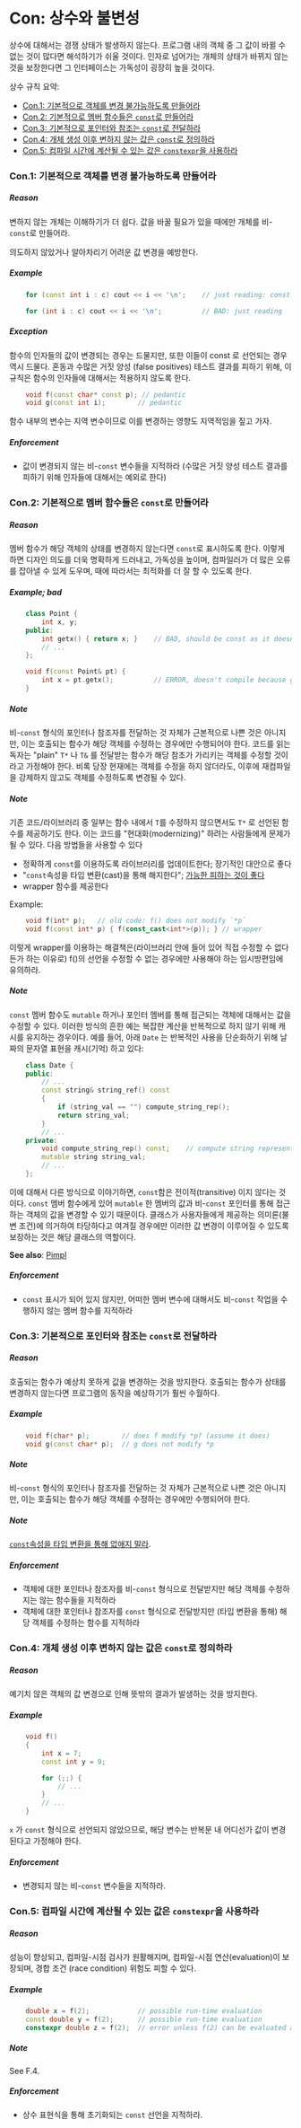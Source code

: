 
# <a name="S-const"></a>Con: 상수와 불변성

상수에 대해서는 경쟁 상태가 발생하지 않는다.
프로그램 내의 객체 중 그 값이 바뀔 수 없는 것이 많다면 해석하기가 쉬울 것이다.
인자로 넘어가는 개체의 상태가 바뀌지 않는 것을 보장한다면 그 인터페이스는 가독성이 굉장히 높을 것이다.

상수 규칙 요약:

* [Con.1: 기본적으로 객체를 변경 불가능하도록 만들어라](#Rconst-immutable)
* [Con.2: 기본적으로 멤버 함수들은 `const`로 만들어라](#Rconst-fct)
* [Con.3: 기본적으로 포인터와 참조는 `const`로 전달하라](#Rconst-ref)
* [Con.4: 개체 생성 이후 변하지 않는 값은 `const`로 정의하라](#Rconst-const)
* [Con.5: 컴파일 시간에 계산될 수 있는 값은 `constexpr`을 사용하라](#Rconst-constexpr)

### <a name="Rconst-immutable"></a>Con.1: 기본적으로 객체를 변경 불가능하도록 만들어라

##### Reason

변하지 않는 개체는 이해하기가 더 쉽다. 값을 바꿀 필요가 있을 때에만 개체를 비-`const`로 만들어라.

의도하지 않았거나 알아차리기 어려운 값 변경을 예방한다.

##### Example

```c++
    for (const int i : c) cout << i << '\n';    // just reading: const

    for (int i : c) cout << i << '\n';          // BAD: just reading
```

##### Exception

함수의 인자들의 값이 변경되는 경우는 드물지만, 또한 이들이 const 로 선언되는 경우 역시 드물다.
혼동과 수많은 거짓 양성 (false positives) 테스트 결과를 피하기 위해, 이 규칙은 함수의 인자들에 대해서는 적용하지 않도록 한다.

```c++
    void f(const char* const p); // pedantic
    void g(const int i);        // pedantic
```

함수 내부의 변수는 지역 변수이므로 이를 변경하는 영향도 지역적임을 짚고 가자.

##### Enforcement

* 값이 변경되지 않는 비-`const` 변수들을 지적하라 (수많은 거짓 양성 테스트 결과를 피하기 위해 인자들에 대해서는 예외로 한다)

### <a name="Rconst-fct"></a>Con.2: 기본적으로 멤버 함수들은 `const`로 만들어라

##### Reason

멤버 함수가 해당 객체의 상태를 변경하지 않는다면 `const`로 표시하도록 한다.
이렇게 하면 디자인 의도를 더욱 명확하게 드러내고, 가독성을 높이며, 컴파일러가 더 많은 오류를 잡아낼 수 있게 도우며, 때에 따라서는 최적화를 더 잘 할 수 있도록 한다.

##### Example; bad

```c++
    class Point {
        int x, y;
    public:
        int getx() { return x; }    // BAD, should be const as it doesn't modify the object's state
        // ...
    };

    void f(const Point& pt) {
        int x = pt.getx();          // ERROR, doesn't compile because getx was not marked const
    }
```

##### Note

비-`const` 형식의 포인터나 참조자를 전달하는 것 자체가 근본적으로 나쁜 것은 아니지만,
이는 호출되는 함수가 해당 객체를 수정하는 경우에만 수행되어야 한다.
코드를 읽는 독자는 "plain" `T*` 나 `T&` 를 전달받는 함수가 해당 참조가 가리키는 객체를 수정할 것이라고 가정해야 한다.
비록 당장 현재에는 객체를 수정을 하지 않더라도, 이후에 재컴파일을 강제하지 않고도 객체를 수정하도록 변경될 수 있다.

##### Note

기존 코드/라이브러리 중 일부는 함수 내에서 `T`를 수정하지 않으면서도
`T*` 로 선언된 함수를 제공하기도 한다.
이는 코드를 "현대화(modernizing)" 하려는 사람들에게 문제가 될 수 있다.
다음 방법들을 사용할 수 있다

* 정확하게 `const`를 이용하도록 라이브러리를 업데이트한다; 장기적인 대안으로 좋다
* "`const`속성을 타입 변환(cast)을 통해 해지한다"; [가능한 피하는 것이 좋다](#Res-casts-const)
* wrapper 함수를 제공한다

Example:

```c++
    void f(int* p);   // old code: f() does not modify `*p`
    void f(const int* p) { f(const_cast<int*>(p)); } // wrapper
```

이렇게 wrapper를 이용하는 해결책은(라이브러리 안에 들어 있어 직접 수정할 수 없다든가 하는 이유로)
f()의 선언을 수정할 수 없는 경우에만 사용해야 하는 임시방편임에 유의하라.

##### Note

`const` 멤버 함수도 `mutable` 하거나 포인터 멤버를 통해 접근되는 객체에 대해서는 값을 수정할 수 있다.
이러한 방식의 흔한 예는 복잡한 계산을 반복적으로 하지 않기 위해 캐시를 유지하는 경우이다.
예를 들어, 아래 `Date` 는 반복적인 사용을 단순화하기 위해 날짜의 문자열 표현을 캐시(기억) 하고 있다:

```c++
    class Date {
    public:
        // ...
        const string& string_ref() const
        {
            if (string_val == "") compute_string_rep();
            return string_val;
        }
        // ...
    private:
        void compute_string_rep() const;    // compute string representation and place it in string_val
        mutable string string_val;
        // ...
    };
```

이에 대해서 다른 방식으로 이야기하면, `const`함은 전이적(transitive) 이지 않다는 것이다.
`const` 멤버 함수에게 있어 `mutable` 한 멤버의 값과
비-`const` 포인터를 통해 접근하는 객체의 값을 변경할 수 있기 때문이다.
클래스가 사용자들에게 제공하는 의미론(불변 조건)에 의거하여 타당하다고 여겨질 경우에만 이러한 값 변경이 이루어질 수 있도록 보장하는 것은
해당 클래스의 역할이다.

**See also**: [Pimpl](#Ri-pimpl)

##### Enforcement

* `const` 표시가 되어 있지 않지만, 어떠한 멤버 변수에 대해서도 비-`const` 작업을 수행하지 않는 멤버 함수를 지적하라

### <a name="Rconst-ref"></a>Con.3: 기본적으로 포인터와 참조는 `const`로 전달하라

##### Reason

 호출되는 함수가 예상치 못하게 값을 변경하는 것을 방지한다.
 호출되는 함수가 상태를 변경하지 않는다면 프로그램의 동작을 예상하기가 훨씬 수월하다.

##### Example

```c++
    void f(char* p);        // does f modify *p? (assume it does)
    void g(const char* p);  // g does not modify *p
```

##### Note

비-`const` 형식의 포인터나 참조자를 전달하는 것 자체가 근본적으로 나쁜 것은 아니지만,
이는 호출되는 함수가 해당 객체를 수정하는 경우에만 수행되어야 한다.

##### Note

[`const`속성을 타입 변환을 통해 없애지 말라](#Res-casts-const).

##### Enforcement

* 객체에 대한 포인터나 참조자를 비-`const` 형식으로 전달받지만 해당 객체를 수정하지는 않는 함수들을 지적하라
* 객체에 대한 포인터나 참조자를 `const` 형식으로 전달받지만 (타입 변환을 통해) 해당 객체를 수정하는 함수를 지적하라

### <a name="Rconst-const"></a>Con.4: 개체 생성 이후 변하지 않는 값은 `const`로 정의하라

##### Reason

 예기치 않은 객체의 값 변경으로 인해 뜻밖의 결과가 발생하는 것을 방지한다.

##### Example

```c++
    void f()
    {
        int x = 7;
        const int y = 9;

        for (;;) {
            // ...
        }
        // ...
    }
```

`x` 가 `const` 형식으로 선언되지 않았으므로, 해당 변수는 반복문 내 어디선가 값이 변경된다고 가정해야 한다.

##### Enforcement

* 변경되지 않는 비-`const` 변수들을 지적하라.

### <a name="Rconst-constexpr"></a>Con.5: 컴파일 시간에 계산될 수 있는 값은 `constexpr`을 사용하라

##### Reason

성능이 향상되고, 컴파일-시점 검사가 원활해지며, 컴파일-시점 연산(evaluation)이 보장되며, 경합 조건 (race condition) 위험도 피할 수 있다.

##### Example

```c++
    double x = f(2);            // possible run-time evaluation
    const double y = f(2);      // possible run-time evaluation
    constexpr double z = f(2);  // error unless f(2) can be evaluated at compile time
```

##### Note

See F.4.

##### Enforcement

* 상수 표현식을 통해 초기화되는 `const` 선언을 지적하라.